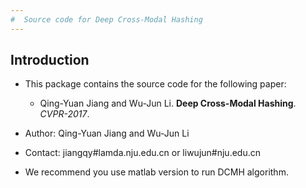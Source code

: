 ```yaml
---
#  Source code for Deep Cross-Modal Hashing
---
```

## Introduction
* This package contains the source code for the following paper:
	* Qing-Yuan Jiang and Wu-Jun Li. **Deep Cross-Modal Hashing**. *CVPR-2017*.

* Author: Qing-Yuan Jiang and Wu-Jun Li
* Contact: jiangqy#lamda.nju.edu.cn or liwujun#nju.edu.cn
* We recommend you use matlab version to run DCMH algorithm.